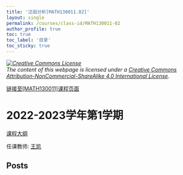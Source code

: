 ```yaml
---
title: '泛函分析[MATH130011.02]'
layout: single
permalink: /courses/class-id/MATH130011-02
author_profile: true
toc: true
toc_label: '目录'
toc_sticky: true
---
```



<div class='notice--warning'>
	<p><i><a rel='license' href='http://creativecommons.org/licenses/by-nc-sa/4.0/'><img alt='Creative Commons License' style='border-width:0' src='https://i.creativecommons.org/l/by-nc-sa/4.0/88x31.png' /></a><br /> The content of this webpage is licensed under a <a rel='license' href='http://creativecommons.org/licenses/by-nc-sa/4.0/'>Creative Commons Attribution-NonCommercial-ShareAlike 4.0 International License</a>.</i></p>
</div>

<a href='https://fdu-math.github.io/courses/MATH130011'>链接至[MATH130011]课程页面</a>


# 2022-2023学年第1学期
<a href='https://fdu-math.github.io/courses/syllabus/MATH130011.02-2022-2023-1 (Encrypted).pdf'>课程大纲</a>

任课教师: <a href='https://fdu-math.github.io/teachers/王凯'>王凯</a>


## Posts

